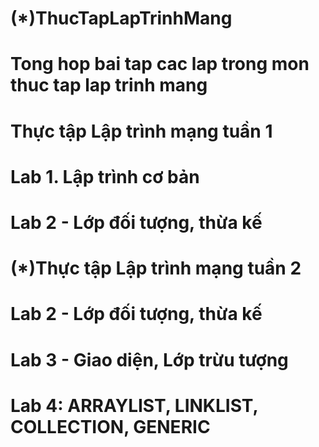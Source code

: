 # (*)ThucTapLapTrinhMang
# Tong hop bai tap cac lap trong mon thuc tap lap trinh mang
# Thực tập Lập trình mạng tuần 1
# Lab 1. Lập trình cơ bản
# Lab 2 - Lớp đối tượng, thừa kế

# (*)Thực tập Lập trình mạng tuần 2
# Lab 2 - Lớp đối tượng, thừa kế
# Lab 3 - Giao diện, Lớp trừu tượng
# Lab 4: ARRAYLIST, LINKLIST, COLLECTION, GENERIC
